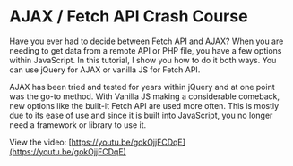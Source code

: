 # AJAX / Fetch API Crash Course 

Have you ever had to decide between Fetch API and AJAX? When you are needing to get data from a remote API or PHP file, you have a few options within JavaScript. In this tutorial, I show you how to do it both ways. You can use jQuery for AJAX or vanilla JS for Fetch API.

AJAX has been tried and tested for years within jQuery and at one point was the go-to method. With Vanilla JS making a considerable comeback, new options like the built-it Fetch API are used more often. This is mostly due to its ease of use and since it is built into JavaScript, you no longer need a framework or library to use it.

View the video: [https://youtu.be/gokOjjFCDqE](https://youtu.be/gokOjjFCDqE)
